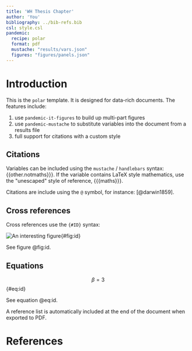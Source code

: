 ```yaml
---
title: 'WH Thesis Chapter'
author: 'You'
bibliography: ../bib-refs.bib
csl: style.csl
pandemic:
  recipe: polar
  format: pdf
  mustache: "results/vars.json"
  figures: "figures/panels.json"
---
```


# Introduction

This is the `polar` template. It is designed for data-rich documents. The features include:

1. use `pandemic-it-figures` to build up multi-part figures
2. use `pandemic-mustache` to substitute variables into the document from a results file
3. full support for citations with a custom style

## Citations

Variables can be included using the `mustache` / `handlebars` syntax: {{other.notmaths}}}.
If the variable contains LaTeX style mathematics, use the "unescaped" style of reference,
{{{maths}}}.

Citations are include using the `@` symbol, for instance: [@darwin1859].

## Cross references

Cross references use the `{#ID}` syntax:

![**An interesting figure**](./figures/figure1.png){#fig:id}

See figure @fig:id.

## Equations

$$ \beta = 3 $${#eq:id}

See equation @eq:id.

A reference list is automatically included at the end of the document when exported to PDF.

# References
